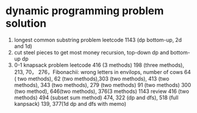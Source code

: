 # dynamic programming problem solution
1. longest common substring problem
leetcode 1143 (dp bottom-up, 2d and 1d)
2. cut steel pieces to get most money
recursion, top-down dp and bottom-up dp
3. 0-1 knapsack problem
leetcode 416 (3 methods)
198 (three methods), 213, 70， 276，Fibonachii: wrong letters in envilops, number of cows
64 ( two methods), 62 (two methods),303 (two methods), 413 (two methods), 343 (two methods), 279 (two methods) 91 (two methods) 300 (two method), 646(two methods), 376(3 methods)
1143 review 416 (two methods) 494 (subset sum method) 474, 322 (dp and dfs), 518 (full kanpsack) 139, 377(1d dp and dfs with memo)
